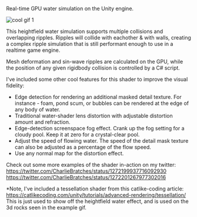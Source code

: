 Real-time GPU water simulation on the Unity engine.

![cool gif 1](./waterExample02.gif)

This heightfield water simulation supports multiple collisions and overlapping ripples. Ripples will collide with eachother & with walls, creating a complex ripple simulation that is still performant enough to use in a realtime game engine.

Mesh deformation and sin-wave ripples are calculated on the GPU, while the position of any given rigidbody collision is controlled by a C# script.

I've included some other cool features for this shader to improve the visual fidelity:
* Edge detection for rendering an additional masked detail texture. For instance - foam, pond scum, or bubbles can be rendered at the edge of any body of water.
* Traditional water-shader lens distortion with adjustable distortion amount and refraction.
* Edge-detection screenspace fog effect. Crank up the fog setting for a cloudy pool. Keep it at zero for a crystal-clear pool.
* Adjust the speed of flowing water. The speed of the detail mask texture can also be adjusted as a percentage of the flow speed.
* Use any normal map for the distortion effect.

Check out some more examples of the shader in-action on my twitter: https://twitter.com/CharlieBratches/status/1272199937716092930 https://twitter.com/CharlieBratches/status/1272201267977302016

*Note, I've included a tessellation shader from this catlike-coding article: https://catlikecoding.com/unity/tutorials/advanced-rendering/tessellation/
This is just used to show off the heightfield water effect, and is used on the 3d rocks seen in the example gif.
